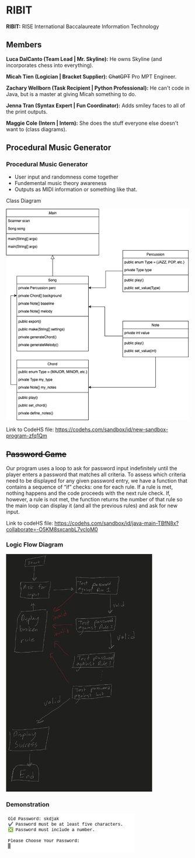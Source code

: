# RIBIT

**RIBIT:** RISE International Baccalaureate Information Technology

## Members

**Luca DalCanto (Team Lead | Mr. Skyline):** He owns Skyline (and incorporates chess into everything).

**Micah Tien (Logician | Bracket Supplier):** ~~ChatGPT~~ Pro MPT Engineer. 

**Zachary Wellborn (Task Recipient | Python Professional):** He can't code in Java, but is a master at giving Micah something to do.

**Jenna Tran (Syntax Expert | Fun Coordinator):** Adds smiley faces to all of the print outputs.

**Maggie Cole (Intern | Intern):** She does the stuff everyone else doesn't want to (class diagrams).

## Procedural Music Generator
### Procedural Music Generator
- User input and randomness come together
- Fundemental music theory awareness
- Outputs as MIDI information or something like that.

Class Diagram

<img src="https://github.com/Luca-Skyline/RIBIT-REPO/blob/171ae696fc6ac75d796f711ddb87216150e3f519/images/class.png" width="500" />

Link to CodeHS file: https://codehs.com/sandbox/id/new-sandbox-program-zfq1Qm

## ~~Password Game~~
Our program uses a loop to ask for password input indefinitely until the player enters a password that matches all criteria. To assess which criteria need to be displayed for any given password entry, we have a function that contains a sequence of “if” checks: one for each rule. If a rule is met, nothing happens and the code proceeds with the next rule check. If, however, a rule is not met, the function returns the number of that rule so the main loop can display it (and all the previous rules) and ask for new input.

Link to codeHS file: https://codehs.com/sandbox/id/java-main-TBfN8x?collaborate=-O5KM8sxcanbL7vcloM0

### Logic Flow Diagram

<img src="https://github.com/Luca-Skyline/RIBIT-REPO/blob/main/images/IMG_0042.jpeg?raw=true" width="400" />

### Demonstration

![Demonstration](https://github.com/Luca-Skyline/RIBIT-REPO/blob/main/images/demonstration.png?raw=true)


